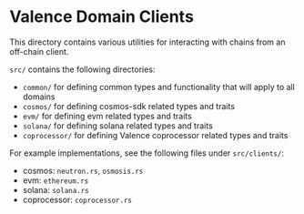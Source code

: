 # Valence Domain Clients

This directory contains various utilities for interacting with chains from an off-chain client.

`src/` contains the following directories:
- `common/` for defining common types and functionality that will apply to all domains
- `cosmos/` for defining cosmos-sdk related types and traits
- `evm/` for defining evm related types and traits
- `solana/` for defining solana related types and traits
- `coprocessor/` for defining Valence coprocessor related types and traits

For example implementations, see the following files under `src/clients/`:
- cosmos: `neutron.rs`, `osmosis.rs`
- evm: `ethereum.rs`
- solana: `solana.rs`
- coprocessor: `coprocessor.rs`
